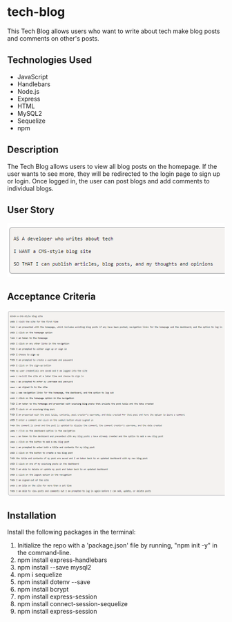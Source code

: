 # tech-blog

This Tech Blog allows users who want to write about tech make blog posts and comments on other's posts.

## Technologies Used

* JavaScript
* Handlebars
* Node.js 
* Express
* HTML
* MySQL2
* Sequelize
* npm

## Description

The Tech Blog allows users to view all blog posts on the homepage. If the user wants to see more, they will be redirected to the login page to sign up or login. Once logged in,  the user can post blogs and add comments to individual blogs. 

## User Story

![screen shot of user story](./public/images/user-story-ss.png)

## Acceptance Criteria

![screen shot of acceptance criteria](./public/images/acceptance-criteria-ss.png)

## Installation

Install the following packages in the terminal:

1. Initialize the repo with a 'package.json' file by running, "npm init -y" in the command-line.
2. npm install express-handlebars  
3. npm install --save mysql2  
4. npm i sequelize  
5. npm install dotenv --save  
6. npm install bcrypt  
7. npm install express-session  
8. npm install connect-session-sequelize  
9. npm install express-session